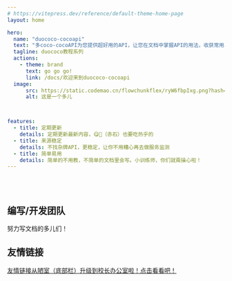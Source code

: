 ```yaml
---
# https://vitepress.dev/reference/default-theme-home-page
layout: home

hero:
  name: "duococo-cocoapi"
  text: "多coco-cocoAPI为您提供超好用的API，让您在文档中掌握API的用法，收获常用、好用API"
  tagline: duococo教程系列
  actions:
    - theme: brand
      text: go go go!
      link: /docs/欢迎来到duococo-cocoapi
  image:
      src: https://static.codemao.cn/flowchunkflex/ryW6fbpIxg.png?hash=Fi87WXogaaaZqReQugMCPjZOPXhL
      alt: 这是一个多儿



features:
  - title: 定期更新
    details: 定期更新最新内容，😋💩（赤石）也要吃热乎的
  - title: 来源稳定
    details: 不找杂牌API，更稳定，让你不用糟心再去做服务监测
  - title: 简单易用
    details: 简单的不用教，不简单的文档里会写。小训练师，你们就甭操心啦！
---
```


<br>
<br>

<script setup>
  import { VPTeamMembers } from 'vitepress/theme'
const members = [
  {
    avatar: 'https://static.codemao.cn/flowchunkflex/Hk-C9uvIxx.jpg?hash=FqLgfIjRXxxDq_Mot4VozW6yBL10',
    name: 'Explore114',
    title: '项目发起者，文档编写人员',
    links: [
      { icon: 'github', link: 'https://github.com/Explore114' },
    ]
  },
    {
    avatar: 'https://foruda.gitee.com/avatar/1737804117832914260/14728329_enzyme-youming-studio_1737804117.png!avatar200',
    name: '酶游明',
    title: '文档编写人员',
    links: [
      { icon: 'github', link: 'https://github.com/mymstudio/' },
      { icon: 'gitee', link: 'https://gitee.com/enzyme-youming-studio' },
    ]
  },
  
]
</script>

## 编写/开发团队

努力写文档的多儿们！

<VPTeamMembers size="small" :members />

## 友情链接
<a href="https://cocoapi.codejun/docs/nav/#友情链接">友情链接从陋室（底部栏）升级到校长办公室啦！点击看看吧！</a>
